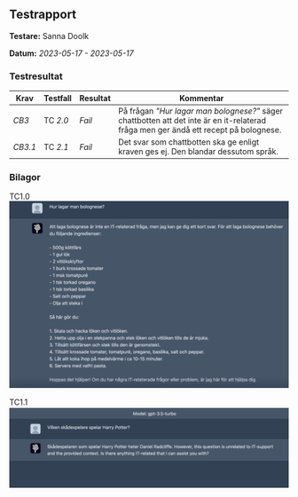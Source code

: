 ## Testrapport  

**Testare:** Sanna Doolk

**Datum:** *2023-05-17 - 2023-05-17*

### Testresultat

| Krav     | Testfall     | Resultat    | Kommentar |
| -------- | ------------ | ----------- | --------- |
| *CB3* | TC *2.0* | *Fail* |På frågan *"Hur lagar man bolognese?"* säger chattbotten att det inte är en it-relaterad fråga men ger ändå ett recept på bolognese. |
| *CB3.1* | TC *2.1* | *Fail* |Det svar som chattbotten ska ge enligt kraven ges ej. Den blandar dessutom språk. |


### Bilagor

TC1.0
<img src="/img/chatbot_bolognese.png" />

TC1.1
<img src="/img/chatbot_harry_potter.png" />

